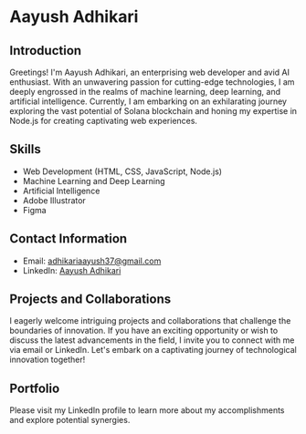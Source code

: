 # Aayush Adhikari
## Introduction

Greetings! I'm Aayush Adhikari, an enterprising web developer and avid AI enthusiast. With an unwavering passion for cutting-edge technologies, I am deeply engrossed in the realms of machine learning, deep learning, and artificial intelligence. Currently, I am embarking on an exhilarating journey exploring the vast potential of Solana blockchain and honing my expertise in Node.js for creating captivating web experiences.

## Skills

- Web Development (HTML, CSS, JavaScript, Node.js)
- Machine Learning and Deep Learning
- Artificial Intelligence
- Adobe Illustrator
- Figma

## Contact Information

- Email: adhikariaayush37@gmail.com
- LinkedIn: [Aayush Adhikari](https://www.linkedin.com/in/aayush-adhikari-040143209/)

## Projects and Collaborations

I eagerly welcome intriguing projects and collaborations that challenge the boundaries of innovation. If you have an exciting opportunity or wish to discuss the latest advancements in the field, I invite you to connect with me via email or LinkedIn. Let's embark on a captivating journey of technological innovation together!

## Portfolio

Please visit my LinkedIn profile to learn more about my accomplishments and explore potential synergies.
